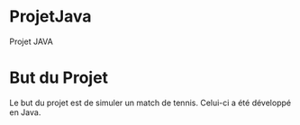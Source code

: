 # ProjetJava
Projet JAVA

# But du Projet

Le but du projet est de simuler un match de tennis.
Celui-ci a été développé en Java.
